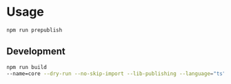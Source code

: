 # Usage

```bash
npm run prepublish

```

## Development

```bash
npm run build
--name=core --dry-run --no-skip-import --lib-publishing --language="ts" --source-root="src" --spec --no-flat --spec-file-suffix="spec"
```